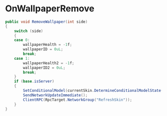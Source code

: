 <Badge type="danger" text="Carbon Compatible"/><Badge type="warning" text="Oxide Compatible"/>
# OnWallpaperRemove
```csharp
public void RemoveWallpaper(int side)
{
	switch (side)
	{
	case 0:
		wallpaperHealth = -1f;
		wallpaperID = 0uL;
		break;
	case 1:
		wallpaperHealth2 = -1f;
		wallpaperID2 = 0uL;
		break;
	}
	if (base.isServer)
	{
		SetConditionalModel(currentSkin.DetermineConditionalModelState(this));
		SendNetworkUpdateImmediate();
		ClientRPC(RpcTarget.NetworkGroup("RefreshSkin"));
	}
}

```
